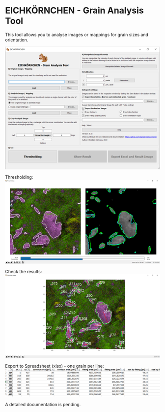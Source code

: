 # EICHKÖRNCHEN - Grain Analysis Tool
This tool allows you to analyse images or mappings for grain sizes and orientation.

![EICHKÖRNCHEN Main Window](pictures/1_main.PNG)

Thresholding:
![EICHKÖRNCHEN Thresholding](pictures/Thresholding.PNG)

Check the results:
![EICHKÖRNCHEN Result](pictures/Result.PNG)

Export to Spreadsheet (xlsx) - one grain per line:
![EICHKÖRNCHEN Spreadsheet](pictures/Spreadsheet.PNG)

A detailed documentation is pending.
